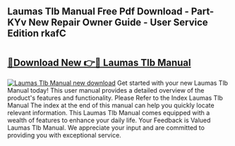 ## Laumas Tlb Manual Free Pdf Download - Part-KYv New Repair Owner Guide - User Service Edition rkafC

# <h2><a href="http://cf12247.oget.top/?id=Laumas+Tlb+Manual">🔗Download New 👉🔴 Laumas Tlb Manual</a></h2>

[![Laumas Tlb Manual new download](https://i.imgur.com/5g1atiW.png)](http://cf12247.oget.top/?id=Laumas+Tlb+Manual)
Get started with your new Laumas Tlb Manual today! This user manual provides a detailed overview of the product's features and functionality. Please Refer to the Index Laumas Tlb Manual The index at the end of this manual can help you quickly locate relevant information. This Laumas Tlb Manual comes equipped with a wealth of features to enhance your daily life. Your Feedback is Valued Laumas Tlb Manual. We appreciate your input and are committed to providing you with exceptional service.
